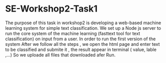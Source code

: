 # SE-Workshop2-Task1
The purpose of this task in workshop2 is developing a web-based machine learning system for simple text classification.
We set up a Node js server to run the core system of the machine learning (fasttext tool for text classification) on input from a user. In order to run the first version of the system 
After we follow all the steps , we open the html page and enter text to be classified and submite it , the result appear in terminal ( value, lable ,...)
So we uploade all files that downloaded afer Run. 
